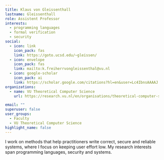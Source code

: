 ```yaml
---
title: Klaus von Gleissenthall
lastname: Gleissenthall
role: Assistent Professor
interests:
  - programming languages
  - formal verification
  - security
social:
  - icon: link
    icon_pack: fas
    link: https://goto.ucsd.edu/~gleissen/
  - icon: envelope
    icon_pack: fas
    link: mailto:k.freiherrvongleissenthal@vu.nl
  - icon: google-scholar
    icon_pack: ai
    link: https://scholar.google.com/citations?hl=en&user=Lc4IbnsAAAAJ
organizations:
  - name: VU Theoretical Computer Science
    url: https://research.vu.nl/en/organisations/theoretical-computer-science-4/persons/

email: ""
superuser: false
user_groups:
  - Faculty
  - VU Theoretical Computer Science
highlight_name: false
---
```


I work on methods that help practitioners write correct, secure and reliable systems, where I focus on keeping user effort low. My research interests span programming languages, security and systems.
